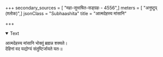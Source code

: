 +++
secondary_sources = [ "महा-सुभाषित-सङ्ग्रहः - 4556",]
meters = [ "अनुष्टुप् (श्लोक)",]
jsonClass = "Subhaashita"
title = "आत्मदेहस्य मांसानि"

+++

<details open><summary>Text</summary>

आत्मदेहस्य मांसानि भोक्तुं ब्रह्मन्न शक्यते।  
देहिनां वद यद्योग्यं संतुष्टिर्जायते यतः॥
</details>
